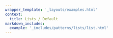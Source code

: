 ```yaml
---
wrapper_template: '_layouts/examples.html'
context:
  title: Lists / Default
markdown_includes:
  example: '_includes/patterns/lists/list.html'
---
```

